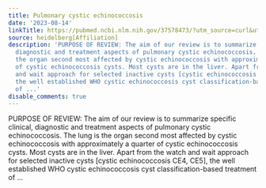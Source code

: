 ```yaml
---
title: Pulmonary cystic echinococcosis
date: '2023-08-14'
linkTitle: https://pubmed.ncbi.nlm.nih.gov/37578473/?utm_source=curl&utm_medium=rss&utm_campaign=pubmed-2&utm_content=1FakS-2QOkCT8HsMOQP1bCRQ4YzyumYOmxmF0moLsQ3dFB1E9V&fc=20220326224207&ff=20230814181231&v=2.17.9.post6+86293ac
source: heidelberg[Affiliation]
description: 'PURPOSE OF REVIEW: The aim of our review is to summarize specific clinical,
  diagnostic and treatment aspects of pulmonary cystic echinococcosis. The lung is
  the organ second most affected by cystic echinococcosis with approximately a quarter
  of cystic echinococcosis cysts. Most cysts are in the liver. Apart from the watch
  and wait approach for selected inactive cysts [cystic echinococcosis CE4, CE5],
  the well established WHO cystic echinococcosis cyst classification-based treatment
  of ...'
disable_comments: true
---
```

PURPOSE OF REVIEW: The aim of our review is to summarize specific clinical, diagnostic and treatment aspects of pulmonary cystic echinococcosis. The lung is the organ second most affected by cystic echinococcosis with approximately a quarter of cystic echinococcosis cysts. Most cysts are in the liver. Apart from the watch and wait approach for selected inactive cysts [cystic echinococcosis CE4, CE5], the well established WHO cystic echinococcosis cyst classification-based treatment of ...